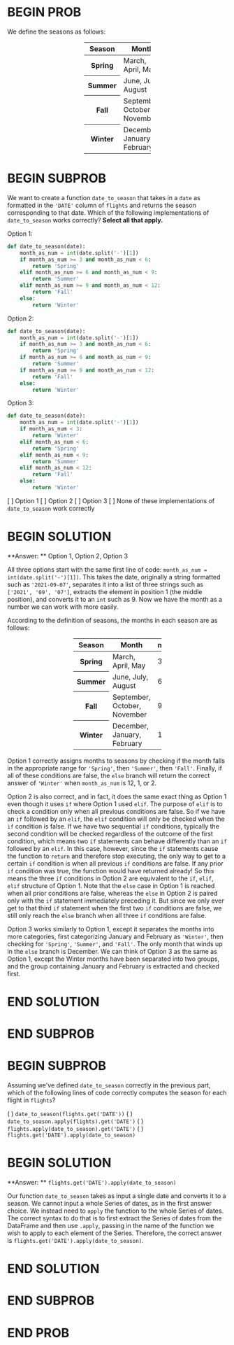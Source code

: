 # BEGIN PROB

We define the seasons as follows:

<center>
<table class="table" style="width:30%">
  <thead>
    <tr>
      <th scope="col">Season</th>
      <th scope="col">Month</th>
    </tr>
  </thead>
  <tbody>
    <tr>
      <th scope="row">Spring</th>
      <td>March, April, May</td>
    </tr>
    <tr>
      <th scope="row">Summer</th>
      <td>June, July, August</td>
    </tr>
    <tr>
      <th scope="row">Fall</th>
      <td>September, October, November</td>
    </tr>
    <tr>
      <th scope="row">Winter</th>
      <td>December, January, February</td>
    </tr>
  </tbody>
</table>
</center>

# BEGIN SUBPROB

We want to create a function `date_to_season` that takes in a `date` as formatted in the `'DATE'` column of `flights` and returns the season corresponding to that date. Which of the following implementations of `date_to_season` works correctly? **Select all that apply.**

Option 1:

```python
def date_to_season(date):
    month_as_num = int(date.split('-')[1])
    if month_as_num >= 3 and month_as_num < 6:
        return 'Spring'
    elif month_as_num >= 6 and month_as_num < 9:
        return 'Summer'
    elif month_as_num >= 9 and month_as_num < 12:
        return 'Fall'
    else:
        return 'Winter'
```

Option 2:

```python
def date_to_season(date):
    month_as_num = int(date.split('-')[1])
    if month_as_num >= 3 and month_as_num < 6:
        return 'Spring'
    if month_as_num >= 6 and month_as_num < 9:
        return 'Summer'
    if month_as_num >= 9 and month_as_num < 12:
        return 'Fall'
    else:
        return 'Winter'
```

Option 3:

```python
def date_to_season(date):
    month_as_num = int(date.split('-')[1])
    if month_as_num < 3:
        return 'Winter'
    elif month_as_num < 6:
        return 'Spring'
    elif month_as_num < 9:
        return 'Summer'
    elif month_as_num < 12:
        return 'Fall'
    else:
        return 'Winter' 
```

[ ] Option 1
[ ] Option 2
[ ] Option 3
[ ] None of these implementations of `date_to_season` work correctly

# BEGIN SOLUTION

**Answer: ** Option 1, Option 2, Option 3

All three options start with the same first line of code: `month_as_num = int(date.split('-')[1])`. This takes the date, originally a string formatted such as `'2021-09-07'`, separates it into a list of three strings such as `['2021', '09', '07']`, extracts the element in position 1 (the middle position), and converts it to an `int` such as 9. Now we have the month as a number we can work with more easily.

According to the definition of seasons, the months in each season are as follows:

<center>
<table class="table" style="width:40%">
  <thead>
    <tr>
      <th scope="col">Season</th>
      <th scope="col">Month</th>
      <th scope="col">month_as_num</th>
    </tr>
  </thead>
  <tbody>
    <tr>
      <th scope="row">Spring</th>
      <td>March, April, May</td>
      <td>3, 4, 5</td>
    </tr>
    <tr>
      <th scope="row">Summer</th>
      <td>June, July, August</td>
      <td>6, 7, 8</td>
    </tr>
    <tr>
      <th scope="row">Fall</th>
      <td>September, October, November</td>
      <td>9, 10, 11</td>
    </tr>
    <tr>
      <th scope="row">Winter</th>
      <td>December, January, February</td>
      <td>12, 1, 2</td>
    </tr>
  </tbody>
</table>
</center>

Option 1 correctly assigns months to seasons by checking if the month falls in the appropriate range for `'Spring'`, then `'Summer'`, then `'Fall'`. Finally, if all of these conditions are false, the `else` branch will return the correct answer of `'Winter'` when `month_as_num` is 12, 1, or 2.

Option 2 is also correct, and in fact, it does the same exact thing as Option 1 even though it uses `if` where Option 1 used `elif`. The purpose of `elif` is to check a condition only when all previous conditions are false. So if we have an `if` followed by an `elif`, the `elif` condition will only be checked when the `if` condition is false. If we have two sequential `if` conditions, typically the second condition will be checked regardless of the outcome of the first condition, which means two `if` statements can behave differently than an `if` followed by an `elif`. In this case, however, since the `if` statements cause the function to `return` and therefore stop executing, the only way to get to a certain `if` condition is when all previous `if` conditions are false. If any prior `if` condition was true, the function would have returned already! So this means the three `if` conditions in Option 2 are equivalent to the `if`, `elif`, `elif` structure of Option 1. Note that the `else` case in Option 1 is reached when all prior conditions are false, whereas the `else` in Option 2 is paired only with the `if` statement immediately preceding it. But since we only ever get to that third `if` statement when the first two `if` conditions are false, we still only reach the `else` branch when all three `if` conditions are false.

Option 3 works similarly to Option 1, except it separates the months into more categories, first categorizing January and February as `'Winter'`, then checking for `'Spring'`, `'Summer'`, and `'Fall'`. The only month that winds up in the `else` branch is December. We can think of Option 3 as the same as Option 1, except the Winter months have been separated into two groups, and the group containing January and February is extracted and checked first.

# END SOLUTION

# END SUBPROB

# BEGIN SUBPROB

Assuming we've defined `date_to_season` correctly in the previous part, which of the following lines of code correctly computes the season for each flight in `flights`?

( ) `date_to_season(flights.get('DATE'))`
( ) `date_to_season.apply(flights).get('DATE')`
( ) `flights.apply(date_to_season).get('DATE')`
( ) `flights.get('DATE').apply(date_to_season)`

# BEGIN SOLUTION

**Answer: ** `flights.get('DATE').apply(date_to_season)`

Our function `date_to_season` takes as input a single date and converts it to a season. We cannot input a whole Series of dates, as in the first answer choice. We instead need to `apply` the function to the whole Series of dates. The correct syntax to do that is to first extract the Series of dates from the DataFrame and then use `.apply`, passing in the name of the function we wish to apply to each element of the Series. Therefore, the correct answer is `flights.get('DATE').apply(date_to_season)`.

# END SOLUTION

# END SUBPROB

# END PROB